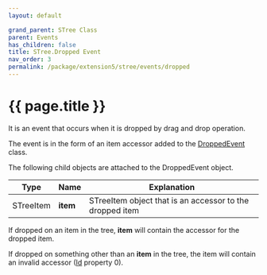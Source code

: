 ```yaml
---
layout: default

grand_parent: STree Class
parent: Events
has_children: false
title: STree.Dropped Event
nav_order: 3
permalink: /package/extension5/stree/events/dropped
---
```

# {{ page.title }}

It is an event that occurs when it is dropped by drag and drop operation.

The event is in the form of an item accessor added to the [DroppedEvent]() class.

The following child objects are attached to the DroppedEvent object.

|Type       | Name          | Explanation         |
|-----------|---------------|---------------------|
| STreeItem | <b>item</b>   |STreeItem object that is an accessor to the dropped item |
 
 If dropped on an item in the tree, <b>item</b> will contain the accessor for the dropped item.

If dropped on something other than an <b>item</b> in the tree, the item will contain an invalid accessor ([Id](/package/extension5/streeitem/properties/id) property 0).